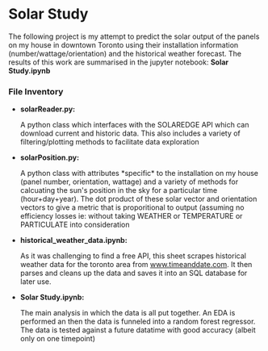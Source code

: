 <h1>Solar Study</h1>
<p>The following project is my attempt to predict the solar output of the panels on my house in downtown Toronto using their installation information (number/wattage/orientation) and the historical weather forecast.  The results of this work are summarised in the jupyter notebook:  <b>Solar Study.ipynb</b><p>
  
<h3>File Inventory</h3>
  <ul>
    <li><b>solarReader.py:</b><p>A python class which interfaces with the SOLAREDGE API which can download current and historic data.  This also includes a variety of               filtering/plotting methods to facilitate data exploration</p></li>
    <li><b>solarPosition.py:</b><p>A python class with attributes *specific* to the installation on my house (panel number, orientation, wattage) and a variety of methods for   calcuating the sun's position in the sky for a particular time (hour+day+year).  The dot product of these solar vector and orientation vectors to give a metric that is proporitional to output (assuming no efficiency losses ie: without taking WEATHER or TEMPERATURE or PARTICULATE into consideration</p></li>
    <li><b>historical_weather_data.ipynb:</b><p>As it was challenging to find a free API, this sheet scrapes historical weather data for the toronto area from <a href=\"www.timeanddate.com\" title=\"A site for time and data and weather\">www.timeanddate.com</a>.  It then parses and cleans up the data and saves it into an SQL database for later use.</p></li>
    <li><b>Solar Study.ipynb:</b><p>The main analysis in which the data is all put together.  An EDA is performed an then the data is funneled into a random forest regressor.  The data is tested against a future datatime with good accuracy (albeit only on one timepoint)</p></li>
  </ul>
 
